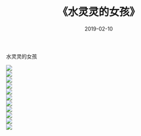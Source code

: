 ﻿---
layout: post
title:  《水灵灵的女孩》
date:   2019-02-10
img: http://img.660000.xyz/Sharelink/性感/2019/水灵灵的女孩/000.jpg
categories: [美女, 清纯, 唯美]
---

水灵灵的女孩

  ![](http://img.660000.xyz/Sharelink/性感/2019/水灵灵的女孩/001.jpg) <br> ![](http://img.660000.xyz/Sharelink/性感/2019/水灵灵的女孩/002.jpg) <br> ![](http://img.660000.xyz/Sharelink/性感/2019/水灵灵的女孩/003.jpg) <br> ![](http://img.660000.xyz/Sharelink/性感/2019/水灵灵的女孩/004.jpg) <br> ![](http://img.660000.xyz/Sharelink/性感/2019/水灵灵的女孩/005.jpg) <br> ![](http://img.660000.xyz/Sharelink/性感/2019/水灵灵的女孩/006.jpg) <br> ![](http://img.660000.xyz/Sharelink/性感/2019/水灵灵的女孩/007.jpg) <br> ![](http://img.660000.xyz/Sharelink/性感/2019/水灵灵的女孩/008.jpg) <br> ![](http://img.660000.xyz/Sharelink/性感/2019/水灵灵的女孩/009.jpg) <br> ![](http://img.660000.xyz/Sharelink/性感/2019/水灵灵的女孩/010.jpg) <br> ![](http://img.660000.xyz/Sharelink/性感/2019/水灵灵的女孩/011.jpg) <br>